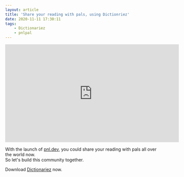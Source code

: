 ```yaml
---
layout: article
title: 'Share your reading with pals, using Dictionriez'
date: 2020-11-11 17:30:11
tags:
    - Dictionariez
    - pnlpal
---
```


<iframe width="560" height="315" src="https://www.youtube.com/embed/ajsrn9l33Ow" frameborder="0" allow="accelerometer; autoplay; clipboard-write; encrypted-media; gyroscope; picture-in-picture" allowfullscreen></iframe>

With the launch of [pnl.dev], you could share your reading with pals all over the world now.   
So let's build this community together.

Download [Dictionariez] now.

[pnl.dev]: https://pnl.dev
[Dictionariez]: https://github.com/revir/dictionaries
